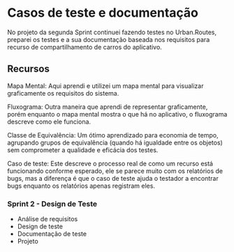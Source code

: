 # Casos de teste e documentação

No projeto da segunda Sprint continuei fazendo testes no Urban.Routes, preparei os testes e a sua documentação baseada nos requisitos para recurso de compartilhamento de carros do aplicativo.

## Recursos

Mapa Mental: Aqui aprendi e utilizei um mapa mental para visualizar graficamente os requisitos do sistema.

Fluxograma: Outra maneira que aprendi de representar graficamente, porém enquanto o mapa mental mostra o que há no aplicativo, o fluxograma descreve como ele funciona.

Classe de Equivalência: Um ótimo aprendizado para economia de tempo, agrupando grupos de equivalência (quando há igualdade entre os objetos) sem comprometer a qualidade e eficácia dos testes.

Caso de teste: Este descreve o processo real de como um recurso está funcionando conforme esperado, ele se parece muito com os relatórios de bugs, mas a diferença é que o caso de teste ajuda o testador a encontrar bugs enquanto os relatórios apenas registram eles.

### Sprint 2 - Design de Teste
- Análise de requisitos
- Design de teste
- Documentação de teste
- Projeto

